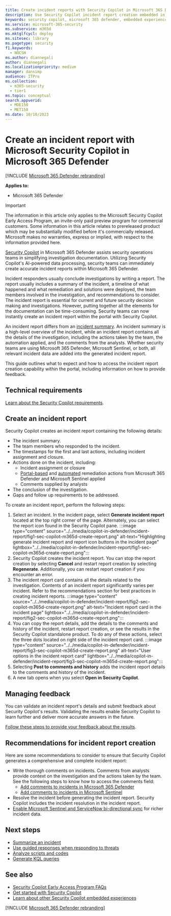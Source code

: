 ```yaml
---
title: Create incident reports with Security Copilot in Microsoft 365 Defender
description: Use Security Copilot incident report creation embedded in Microsoft 365 Defender to write incident reports.
keywords: security copilot, microsoft 365 defender, embedded experience, incident report, script analyzer, script analysis, query assistant, m365, incident report, guided response, incident response playbooks, incident response, incident report creation, create report, create incident report, write incident report, write report
ms.service: microsoft-365-security
ms.subservice: m365d
ms.mktglfcycl: deploy
ms.sitesec: library
ms.pagetype: security
f1.keywords:
  - NOCSH
ms.author: diannegali
author: diannegali
ms.localizationpriority: medium
manager: dansimp
audience: ITPro
ms.collection:
  - m365-security
  - tier1
ms.topic: conceptual
search.appverid:
  - MOE150
  - MET150
ms.date: 10/10/2023
---
```


# Create an incident report with Microsoft Security Copilot in Microsoft 365 Defender

[!INCLUDE [Microsoft 365 Defender rebranding](../includes/microsoft-defender.md)]

**Applies to:**

- Microsoft 365 Defender

> [!IMPORTANT]
> The information in this article only applies to the Microsoft Security Copilot Early Access Program, an invite-only paid preview program for commercial customers. Some information in this article relates to prereleased product which may be substantially modified before it's commercially released. Microsoft makes no warranties, express or implied, with respect to the information provided here.

[Security Copilot](/copilot/microsoft-365-copilot-overview.md) in Microsoft 365 Defender assists security operations teams in simplifying investigation documentation. Utilizing Security Copilot's AI-powered data processing, security teams can immediately create accurate incident reports within Microsoft 365 Defender.

Incident responders usually conclude investigations by writing a report. The report usually includes a summary of the incident, a timeline of what happened and what remediation and solutions were deployed, the team members involved in the investigation, and recommendations to consider. The incident report is essential for current and future security decision making and investigations. However, putting together all the elements for the documentation can be time-consuming. Security teams can now instantly create an incident report within the portal with Security Copilot.

An incident report differs from an [incident summary](security-copilot-m365d-incident-summary.md). An incident summary is a high-level overview of the incident, while an incident report contains all the details of the investigation, including the actions taken by the team, the automation applied, and the comments from the analysts. Whether security teams are using Microsoft 365 Defender, Microsoft Sentinel, or both, all relevant incident data are added into the generated incident report.

This guide outlines what to expect and how to access the incident report creation capability within the portal, including information on how to provide feedback.

## Technical requirements

[Learn about the Security Copilot requirements](/copilot/microsoft-365-copilot-requirements.md).

## Create an incident report

Security Copilot creates an incident report containing the following details:

- The incident summary.
- The team members who responded to the incident.
- The timestamps for the first and last actions, including incident assignment and closure.
- Actions done on the incident, including:
  - Incident assignment or closure
  - [Portal-based](respond-first-incident-remediate.md#manual-remediation) and [automated](respond-first-incident-remediate.md#automatic-remediation) remediation actions from Microsoft 365 Defender and Microsoft Sentinel applied
  - Comments supplied by analysts
- The conclusion of the investigation.
- Gaps and follow up requirements to be addressed.

To create an incident report, perform the following steps:

1. Select an incident. In the incident page, select **Generate incident report** located at the top right corner of the page. Alternately, you can select the report icon found in the Security Copilot pane.
:::image type="content" source="../../media/copilot-in-defender/incident-report/fig1-sec-copilot-m365d-create-report.png" alt-text="Highlighting generate incident report and report icon buttons in the incident page" lightbox="../../media/copilot-in-defender/incident-report/fig1-sec-copilot-m365d-create-report.png":::
2. Security Copilot creates the incident report. You can stop the report creation by selecting **Cancel** and restart report creation by selecting **Regenerate**. Additionally, you can restart report creation if you encounter an error.
3. The incident report card contains all the details related to the investigation. Contents of an incident report significantly varies per incident.  Refer to the recommendations section for best practices in creating incident reports.
:::image type="content" source="../../media/copilot-in-defender/incident-report/fig2-sec-copilot-m365d-create-report.png" alt-text="Incident report card in the incident page" lightbox="../../media/copilot-in-defender/incident-report/fig2-sec-copilot-m365d-create-report.png":::
4. You can copy the report details, add the details to the comments and history of the incident, restart report creation, or see the results in the Security Copilot standalone product. To do any of these actions, select the three dots located on right side of the incident report card.
:::image type="content" source="../../media/copilot-in-defender/incident-report/fig3-sec-copilot-m365d-create-report.png" alt-text="User options in the incident report card" lightbox="../../media/copilot-in-defender/incident-report/fig3-sec-copilot-m365d-create-report.png":::
5. Selecting **Post to comments and history** adds the incident report details to the comments and history of the incident.
6. A new tab opens when you select **Open in Security Copilot**.

## Managing feedback

You can validate an incident report's details and submit feedback about Security Copilot's results. Validating the results enable Security Copilot to learn further and deliver more accurate answers in the future.

[Follow these steps to provide your feedback about the results](security-copilot-in-microsoft-365-defender.md#providing-feedback).

## Recommendations for incident report creation

Here are some recommendations to consider to ensure that Security Copilot generates a comprehensive and complete incident report:

- Write thorough comments on incidents. Comments from analysts provide context on the investigation and the actions taken by the team. See the following steps to know how to access the comments field:
  - [Add comments to incidents in Microsoft 365 Defender](manage-incidents.md#add-comments) 
  - [Add comments to incidents in Microsoft Sentinel](/azure/sentinel/investigate-cases.md#comment-on-incidents)
- Resolve the incident before generating the incident report. Security Copilot includes the incident resolution in the incident report.
- [Enable Microsoft Sentinel and ServiceNow bi-directional sync](https://techcommunity.microsoft.com/t5/microsoft-sentinel-blog/what-s-new-introducing-microsoft-sentinel-solution-for/ba-p/3692840) for richer incident data.

## Next steps

- [Summarize an incident](security-copilot-m365d-incident-summary.md)
- [Use guided responses when responding to threats](security-copilot-m365d-guided-response.md)
- [Analyze scripts and codes](security-copilot-m365d-script-analysis.md)
- [Generate KQL queries](advanced-hunting-security-copilot.md)

## See also

- [Security Copilot Early Access Program FAQs](/security-copilot/faq-security-copilot.md)
- [Get started with Security Copilot](/copilot/microsoft-365-copilot-requirements.md)
- [Learn about other Security Copilot embedded experiences](/copilot/experiences-security-copilot.md)

[!INCLUDE [Microsoft 365 Defender rebranding](../../includes/defender-m3d-techcommunity.md)]
